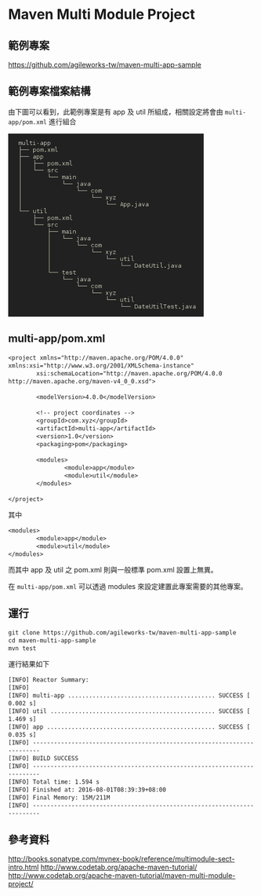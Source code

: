 # Maven Multi Module Project

## 範例專案

<https://github.com/agileworks-tw/maven-multi-app-sample>

## 範例專案檔案結構

由下圖可以看到，此範例專案是有 app 及 util 所組成，相關設定將會由 `multi-app/pom.xml` 進行組合

![](assets/README-5aec1.png)

## multi-app/pom.xml

```
<project xmlns="http://maven.apache.org/POM/4.0.0" xmlns:xsi="http://www.w3.org/2001/XMLSchema-instance"
        xsi:schemaLocation="http://maven.apache.org/POM/4.0.0 http://maven.apache.org/maven-v4_0_0.xsd">

        <modelVersion>4.0.0</modelVersion>

        <!-- project coordinates -->
        <groupId>com.xyz</groupId>
        <artifactId>multi-app</artifactId>
        <version>1.0</version>
        <packaging>pom</packaging>

        <modules>
                <module>app</module>
                <module>util</module>
        </modules>

</project>
```

其中

```
<modules>
        <module>app</module>
        <module>util</module>
</modules>
```
而其中 app 及 util 之 pom.xml 則與一般標準 pom.xml 設置上無異。

在 `multi-app/pom.xml` 可以透過 modules 來設定建置此專案需要的其他專案。

## 運行

```
git clone https://github.com/agileworks-tw/maven-multi-app-sample
cd maven-multi-app-sample
mvn test
```

運行結果如下

```
[INFO] Reactor Summary:
[INFO]
[INFO] multi-app .......................................... SUCCESS [  0.002 s]
[INFO] util ............................................... SUCCESS [  1.469 s]
[INFO] app ................................................ SUCCESS [  0.035 s]
[INFO] ------------------------------------------------------------------------
[INFO] BUILD SUCCESS
[INFO] ------------------------------------------------------------------------
[INFO] Total time: 1.594 s
[INFO] Finished at: 2016-08-01T08:39:39+08:00
[INFO] Final Memory: 15M/211M
[INFO] ------------------------------------------------------------------------
```

## 參考資料

<http://books.sonatype.com/mvnex-book/reference/multimodule-sect-intro.html>
<http://www.codetab.org/apache-maven-tutorial/>
<http://www.codetab.org/apache-maven-tutorial/maven-multi-module-project/>
